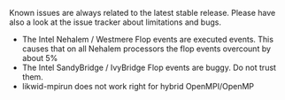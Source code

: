 Known issues are always related to the latest stable release.
Please have also a look at the issue tracker about limitations and bugs.

  * The Intel Nehalem / Westmere Flop events are executed events. This causes that on all Nehalem processors the flop events overcount by about 5%
  * The Intel SandyBridge / IvyBridge Flop events are buggy. Do not trust them.
  * likwid-mpirun does not work right for hybrid OpenMPI/OpenMP